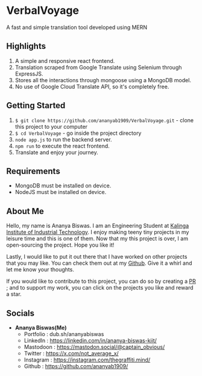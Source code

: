 # VerbalVoyage

A fast and simple translation tool developed using MERN

## Highlights
1. A simple and responsive react frontend.
2. Translation scraped from Google Translate using Selenium through ExpressJS.
3. Stores all the interactions through mongoose using a MongoDB model.
4. No use of Google Cloud Translate API, so it's completely free. 

## Getting Started
1. `$ git clone https://github.com/ananyab1909/VerbalVoyage.git` - clone this project to your computer
2. `$ cd VerbalVoyage` - go inside the project directory
3. `node app.js` to run the backend server.    
4. `npm run` to execute the react frontend.
5. Translate and enjoy your journey.

## Requirements
- MongoDB must be installed on device.
- NodeJS must be installed on device.

## About Me
Hello, my name is Ananya Biswas. I am an Engineering Student at [Kalinga Institute of Industrial Technology](https://kiit.ac.in/). I enjoy making teeny tiny projects in
my leisure time and this is one of them. Now that my this project is over, I am open-sourcing the project. Hope you like it!

Lastly, I would like to put it out there that I have worked on other projects that you may like. You can check them out at my [Github](https://github.com/ananyab1909/). Give it a whirl and let me know your thoughts.

If you would like to contribute to this project, you can do so by creating a [PR](https://help.github.com/articles/about-pull-requests/) ; and to support my work, you can click on the projects you like and reward a star.

## Socials

- __Ananya Biswas(Me)__
    - Portfolio : dub.sh/ananyabiswas
    - LinkedIn : https://linkedin.com/in/ananya-biswas-kiit/
    - Mastodoon : https://mastodon.social/@captain_obvious/
    - Twitter : https://x.com/not_average_x/
    - Instagram : https://instagram.com/thegraffiti.mind/
    - Github : https://github.com/ananyab1909/

